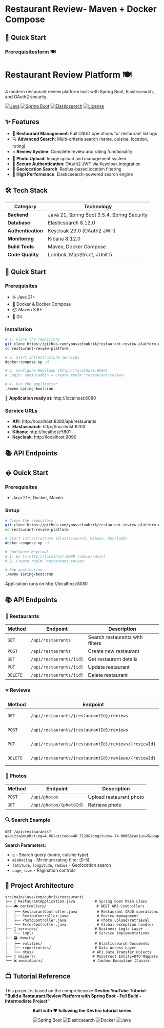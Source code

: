 # Restaurant Review- **Maven** + **Docker Compose**

## 🚀 Quick Start

### Prerequisitesform 🍽️

# Restaurant Review Platform 🍽️

A modern restaurant review platform built with Spring Boot, Elasticsearch, and OAuth2 security.

[![Java](https://img.shields.io/badge/Java-21-orange.svg)](https://openjdk.java.net/projects/jdk/21/)
[![Spring Boot](https://img.shields.io/badge/Spring%20Boot-3.5.4-brightgreen.svg)](https://spring.io/projects/spring-boot)
[![Elasticsearch](https://img.shields.io/badge/Elasticsearch-8.12.0-yellow.svg)](https://www.elastic.co/)
[![License](https://img.shields.io/badge/License-Tutorial-blue.svg)](https://github.com/devtiro)

## ✨ Features

- 🏪 **Restaurant Management**: Full CRUD operations for restaurant listings
- 🔍 **Advanced Search**: Multi-criteria search (name, cuisine, location, rating)
- ⭐ **Review System**: Complete review and rating functionality
- 📸 **Photo Upload**: Image upload and management system
- 🔐 **Secure Authentication**: OAuth2 JWT via Keycloak integration
- 📍 **Geolocation Search**: Radius-based location filtering
- 🚀 **High Performance**: Elasticsearch-powered search engine

## 🛠️ Tech Stack

| Category           | Technology                                  |
| ------------------ | ------------------------------------------- |
| **Backend**        | Java 21, Spring Boot 3.5.4, Spring Security |
| **Database**       | Elasticsearch 8.12.0                        |
| **Authentication** | Keycloak 23.0 (OAuth2 JWT)                  |
| **Monitoring**     | Kibana 8.12.0                               |
| **Build Tools**    | Maven, Docker Compose                       |
| **Code Quality**   | Lombok, MapStruct, JUnit 5                  |

## 🚀 Quick Start

### Prerequisites

- ☕ Java 21+
- 🐳 Docker & Docker Compose
- 📦 Maven 3.6+
- 🔧 Git

### Installation

```bash
# 1. Clone the repository
git clone https://github.com/youssefoubrik/restaurant-review-platform.git
cd restaurant-review-platform

# 2. Start infrastructure services
docker-compose up -d

# 3. Configure Keycloak (http://localhost:9090)
# Login: admin/admin → Create realm 'restaurant-review'

# 4. Run the application
./mvnw spring-boot:run
```

🎉 **Application ready at**: http://localhost:8080

### Service URLs

- **API**: http://localhost:8080/api/restaurants
- **Elasticsearch**: http://localhost:9200
- **Kibana**: http://localhost:5601
- **Keycloak**: http://localhost:9090

## 📚 API Endpoints

## � Quick Start

### Prerequisites

- Java 21+, Docker, Maven

### Setup

```bash
# Clone the repository
git clone https://github.com/youssefoubrik/restaurant-review-platform.git
cd restaurant-review-platform

# Start infrastructure (Elasticsearch, Kibana, Keycloak)
docker-compose up -d

# Configure Keycloak
# 1. Go to http://localhost:9090 (admin/admin)
# 2. Create realm 'restaurant-review'

# Run application
./mvnw spring-boot:run
```

Application runs on http://localhost:8080

## 📚 API Endpoints

### 🏪 Restaurants

| Method   | Endpoint                | Description                     |
| -------- | ----------------------- | ------------------------------- |
| `GET`    | `/api/restaurants`      | Search restaurants with filters |
| `POST`   | `/api/restaurants`      | Create new restaurant           |
| `GET`    | `/api/restaurants/{id}` | Get restaurant details          |
| `PUT`    | `/api/restaurants/{id}` | Update restaurant               |
| `DELETE` | `/api/restaurants/{id}` | Delete restaurant               |

### ⭐ Reviews

| Method   | Endpoint                                             | Description       |
| -------- | ---------------------------------------------------- | ----------------- |
| `GET`    | `/api/restaurants/{restaurantId}/reviews`            | List all reviews  |
| `POST`   | `/api/restaurants/{restaurantId}/reviews`            | Create new review |
| `PUT`    | `/api/restaurants/{restaurantId}/reviews/{reviewId}` | Update review     |
| `DELETE` | `/api/restaurants/{restaurantId}/reviews/{reviewId}` | Delete review     |

### 📸 Photos

| Method | Endpoint                | Description             |
| ------ | ----------------------- | ----------------------- |
| `POST` | `/api/photos`           | Upload restaurant photo |
| `GET`  | `/api/photos/{photoId}` | Retrieve photo          |

### 🔍 Search Example

```http
GET /api/restaurants?q=pizza&minRating=4.0&latitude=40.7128&longitude=-74.0060&radius=5&page=1&size=10
```

**Search Parameters:**

- `q` - Search query (name, cuisine type)
- `minRating` - Minimum rating filter (0-5)
- `latitude`, `longitude`, `radius` - Geolocation search
- `page`, `size` - Pagination controls

## 📁 Project Architecture

```
src/main/java/com/oubrik/restaurant/
├── 🚀 RestaurantApplication.java         # Spring Boot Main Class
├── 🎮 controllers/                       # REST API Controllers
│   ├── RestaurantController.java         # Restaurant CRUD operations
│   ├── ReviewController.java             # Review management
│   ├── PhotoController.java              # Photo upload/retrieval
│   └── ErrorController.java              # Global exception handler
├── 💼 services/                          # Business Logic Layer
│   └── impl/                            # Service implementations
├── 🗃️ domain/
│   ├── entities/                        # Elasticsearch Documents
│   ├── repositories/                    # Data Access Layer
│   └── dtos/                           # API Data Transfer Objects
├── 🔄 mappers/                          # MapStruct Entity↔DTO Mappers
└── ❌ exceptions/                       # Custom Exception Classes
```

## 📺 Tutorial Reference

This project is based on the comprehensive **Devtiro YouTube Tutorial**:  
**"Build a Restaurant Review Platform with Spring Boot - Full Build - Intermediate Project"**

<div align="center">

**Built with ❤️ following the Devtiro tutorial series**

![Spring Boot](https://img.shields.io/badge/Spring%20Boot-6DB33F?style=for-the-badge&logo=spring&logoColor=white)
![Elasticsearch](https://img.shields.io/badge/Elasticsearch-005571?style=for-the-badge&logo=elasticsearch&logoColor=white)
![Docker](https://img.shields.io/badge/Docker-2496ED?style=for-the-badge&logo=docker&logoColor=white)
![Java](https://img.shields.io/badge/Java-ED8B00?style=for-the-badge&logo=java&logoColor=white)

</div>
